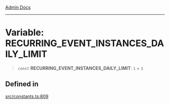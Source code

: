 [Admin Docs](/)

***

# Variable: RECURRING\_EVENT\_INSTANCES\_DAILY\_LIMIT

> `const` **RECURRING\_EVENT\_INSTANCES\_DAILY\_LIMIT**: `1` = `1`

## Defined in

[src/constants.ts:809](https://github.com/Suyash878/talawa-api/blob/cfd688207611ba245c99edd8dbaccb2cdbf6a043/src/constants.ts#L809)
